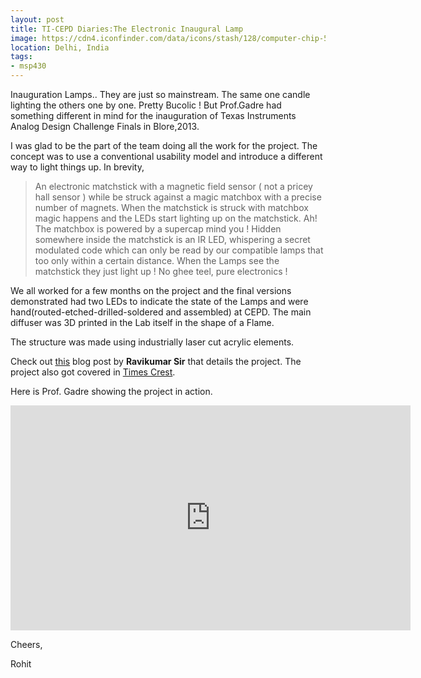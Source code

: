 ```yaml
---
layout: post
title: TI-CEPD Diaries:The Electronic Inaugural Lamp
image: https://cdn4.iconfinder.com/data/icons/stash/128/computer-chip-512.png 
location: Delhi, India
tags:
- msp430
---
```


Inauguration Lamps.. They are just so mainstream. The same one candle lighting the others one by one. Pretty Bucolic ! But Prof.Gadre had something different in mind for the inauguration of Texas Instruments Analog Design Challenge Finals in Blore,2013.

I was glad to be the part of the team doing all the work for the project. The concept was to use a conventional usability model and introduce a different way to light things up. In brevity,

> An electronic matchstick with a magnetic field sensor ( not a pricey hall sensor ) while be struck against a magic matchbox with a precise number of magnets. When the matchstick is struck with matchbox magic happens and the LEDs start lighting up on the matchstick. Ah! The matchbox is powered by a supercap mind you ! Hidden somewhere inside the matchstick is an IR LED, whispering a secret modulated code which can only be read by our compatible lamps that too only within a certain distance. When the Lamps see the matchstick they just light up ! No ghee teel, pure electronics !

We all worked for a few months on the project and the final versions demonstrated had two LEDs to indicate the state of the Lamps and were hand(routed-etched-drilled-soldered and assembled) at CEPD. The main diffuser was 3D printed in the Lab itself in the shape of a Flame.

The structure was made using industrially laser cut acrylic elements.

Check out [this](https://e2e.ti.com/blogs_/b/designproject/archive/2013/04/26/rub-the-lamp-and-make-a-wish) blog post by **Ravikumar Sir** that details the project. The project also got covered in [Times Crest](http://www.timescrest.com/life/3d-printer-the-desi-dimension-10505).

Here is Prof. Gadre showing the project in action.

<iframe width="640" height="360" src="https://www.youtube.com/embed/l5DQwYKH-GU" frameborder="0" allowfullscreen></iframe>


Cheers,

Rohit









 
